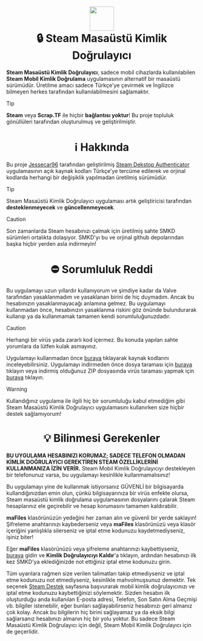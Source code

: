 <h1 align="center">
<img src="https://raw.githubusercontent.com/Jessecar96/SteamDesktopAuthenticator/master/icon.png" height="64" width="64"/><br/>
🔒 Steam Masaüstü Kimlik Doğrulayıcı</h1>
<p><b>Steam Masaüstü Kimlik Doğrulayıcı</b>, sadece mobil cihazlarda kullanılabilen <b>Steam Mobil Kimlik Doğrulama</b> uygulamasının alternatif bir masaüstü sürümüdür. Üretilme amacı sadece Türkçe'ye çevirmek ve İngilizce bilmeyen herkes tarafından kullanılabilmesini sağlamaktır.</p>

> [!TIP]
> **Steam** veya **Scrap.TF** ile hiçbir **bağlantısı yoktur**!</b> Bu proje topluluk gönüllüleri tarafından oluşturulmuş ve geliştirilmiştir.

<h1 align="center">ℹ️ Hakkında</h1>
<p>Bu proje <a href="https://github.com/Jessecar96">Jessecar96</a> tarafından geliştirilmiş <a href="https://github.com/Jessecar96/SteamDesktopAuthenticator">Steam Dekstop Authenticator</a> uygulamasının açık kaynak kodları Türkçe'ye tercüme edilerek ve orjinal kodlarda herhangi bir değişiklik yapılmadan üretilmiş sürümüdür.</p>

> [!TIP]
> Steam Masaüstü Kimlik Doğrulayıcı uygulaması artık geliştiricisi tarafından **desteklenmeyecek** ve **güncellenmeyecek**.

> [!CAUTION]
> Son zamanlarda Steam hesabınızı çalmak için üretilmiş sahte SMKD sürümleri ortalıkta dolaşıyor. SMKD'yı bu ve orjinal github depolarından başka hiçbir yerden asla indirmeyin!

<h1 align="center">⛔ Sorumluluk Reddi</h1>
<p>Bu uygulamayı uzun yıllardır kullanıyorum ve şimdiye kadar da Valve tarafından yasaklanmadım ve yasaklanan birini de hiç duymadım. Ancak bu hesabınızın yasaklanmayacağı anlamına gelmez. Bu uygulamayı kullanmadan önce, hesabınızın yasaklanma riskini göz önünde bulundurarak kullanıp ya da kullanmamak tamamen kendi sorumluluğunuzdadır.</p>

> [!CAUTION]
> Herhangi bir virüs yada zararlı kod içermez. Bu konuda yapılan sahte yorumlara da lütfen kulak asmayınız.

<p>Uygulamayı kullanmadan önce <a href="https://github.com/Jessecar96/SteamDesktopAuthenticator">buraya</a> tıklayarak kaynak kodlarını inceleyebilirsiniz. Uygulamayı indirmeden önce dosya taraması için <a href="https://www.virustotal.com/gui/home/url">buraya</a> tıklayın veya indirmiş olduğunuz ZIP dosyasında virüs taraması yapmak için <a href="https://www.virustotal.com/gui/home/file">buraya</a> tıklayın.
</p>

> [!WARNING]
>  Kullandığınız uygulama ile ilgili hiç bir sorumluluğu kabul etmediğim gibi Steam Masaüstü Kimlik Doğrulayıcı uygulamasını kullanırken size hiçbir destek sağlamıyorum!

<h1 align="center">💡 Bilinmesi Gerekenler</h1>

<p><b>BU UYGULAMA HESABINIZI KORUMAZ; SADECE TELEFON OLMADAN KİMLİK DOĞRULAYICI GEREKTİREN STEAM ÖZELLİKLERİNİ KULLANMANIZA İZİN VERİR.</b> Steam Mobil Kimlik Doğrulayıcıyı destekleyen bir telefonunuz varsa, bu uygulamayı kesinlikle kullanmamalısınız!</p>
<p>Bu uygulamayı yine de kullanmak istiyorsanız GÜVENLİ bir bilgisayarda kullandığınızdan emin olun, çünkü  bilgisayarınıza bir virüs enfekte olursa, Steam masaüstü kimlik doğrulama uygulamasının dosyalarını çalarak Steam hesaplarınız ele geçirebilir ve hesap korumasını tamamen kaldırabilir.</p>

<p><b>maFiles</b> klasörünüzün yedeğini her zaman alın ve güvenli bir yerde saklayın! Şifreleme anahtarınızı kaybederseniz veya <b>maFiles</b> klasörünüzü veya klasör içeriğini yanlışlıkla silerseniz ve iptal etme kodunuzu kaydetmediyseniz, işiniz biter!</p>

<p>Eğer <b>maFiles</b> klasörünüzü veya şifreleme anahtarınızı kaybettiyseniz, <a href="https://store.steampowered.com/twofactor/manage">buraya</a> gidin ve <b>Kimlik Doğrulayıcıyı Kaldır</b>'a tıklayın, ardından hesabınızı ilk kez SMKD'ya eklediğinizde not ettiğiniz iptal etme kodunuzu girin.</p>

<p>Tüm uyarılara rağmen size verilen talimatları takip etmediyseniz ve iptal etme kodunuzu not etmediyseniz, kesinlikle mahvolmuşsunuz demektir. Tek seçenek <a href="https://support.steampowered.com/">Steam Destek</a> sayfasına başvurarak mobil kimlik doğrulayıcınızı ve iptal etme kodunuzu kaybettiğinizi söylemektir. Sizden hesabın ilk oluşturduğu anda kullanılan E-posta adresi, Telefon, Son Satın Alma Geçmişi vb. bilgiler istenebilir, eğer bunları sağlayabilirseniz hesabınızı geri almanız çok kolay. Ancak bu bilgilerin hiç birini sağlayamaz ya da eksik bilgi sağlarsanız hesabınızı almanın hiç bir yolu yoktur. Bu sadece Steam Masaüstü Kimlik Doğrulayıcı için değil, Steam Mobil Kimlik Doğrulayıcı için de geçerlidir.</p>
